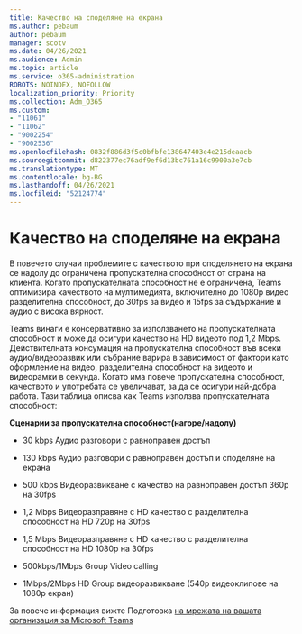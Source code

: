```yaml
---
title: Качество на споделяне на екрана
ms.author: pebaum
author: pebaum
manager: scotv
ms.date: 04/26/2021
ms.audience: Admin
ms.topic: article
ms.service: o365-administration
ROBOTS: NOINDEX, NOFOLLOW
localization_priority: Priority
ms.collection: Adm_O365
ms.custom:
- "11061"
- "11062"
- "9002254"
- "9002536"
ms.openlocfilehash: 0832f886d3f5c0bfbfe138647403e4e215deaacb
ms.sourcegitcommit: d822377ec76adf9ef6d13bc761a16c9900a3e7cb
ms.translationtype: MT
ms.contentlocale: bg-BG
ms.lasthandoff: 04/26/2021
ms.locfileid: "52124774"
---
```

# <a name="screen-sharing-quality"></a>Качество на споделяне на екрана

В повечето случаи проблемите с качеството при споделянето на екрана се надолу до ограничена пропускателна способност от страна на клиента.  Когато пропускателната способност не е ограничена, Teams оптимизира качеството на мултимедията, включително до 1080p видео разделителна способност, до 30fps за видео и 15fps за съдържание и аудио с висока вярност.

Teams винаги е консервативно за използването на пропускателната способност и може да осигури качество на HD видеото под 1,2 Mbps. Действителната консумация на пропускателна способност във всеки аудио/видеоразвик или събрание варира в зависимост от фактори като оформление на видео, разделителна способност на видеото и видеорамки в секунда. Когато има повече пропускателна способност, качеството и употребата се увеличават, за да се осигури най-добра работа. Тази таблица описва как Teams използва пропускателната способност:

**Сценарии за пропускателна способност(нагоре/надолу)**

- 30 kbps Аудио разговори с равноправен достъп

- 130 kbps Аудио разговори с равноправен достъп и споделяне на екрана

- 500 kbps Видеоразвикване с качество на равноправен достъп 360p на 30fps

- 1,2 Mbps Видеоразправяне с HD качество с разделителна способност на HD 720p на 30fps

- 1,5 Mbps Видеоразправяне с HD качество с разделителна способност на HD 1080p на 30fps

- 500kbps/1Mbps Group Video calling

- 1Mbps/2Mbps HD Group видеоразвикване (540p видеоклипове на 1080p екран)

За повече информация вижте Подготовка [на мрежата на вашата организация за Microsoft Teams](https://docs.microsoft.com/microsoftteams/prepare-network#bandwidth-requirements)